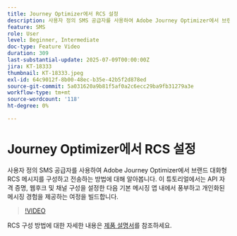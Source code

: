 ```yaml
---
title: Journey Optimizer에서 RCS 설정
description: 사용자 정의 SMS 공급자를 사용하여 Adobe Journey Optimizer에서 브랜드 대화형 RCS 메시지를 구성하고 전송하는 방법에 대해 알아봅니다. 이 튜토리얼에서는 API 자격 증명, 웹후크 및 채널 구성을 설정한 다음 기본 메시징 앱 내에서 풍부하고 개인화된 메시징 경험을 제공하는 여정을 빌드합니다.
feature: SMS
role: User
level: Beginner, Intermediate
doc-type: Feature Video
duration: 309
last-substantial-update: 2025-07-09T00:00:00Z
jira: KT-18333
thumbnail: KT-18333.jpeg
exl-id: 64c9012f-8b00-48ec-b35e-42b5f2d878ed
source-git-commit: 5a031620a9b81f5af0a2c6ecc29ba9fb31279a3e
workflow-type: tm+mt
source-wordcount: '118'
ht-degree: 0%

---
```


# Journey Optimizer에서 RCS 설정

사용자 정의 SMS 공급자를 사용하여 Adobe Journey Optimizer에서 브랜드 대화형 RCS 메시지를 구성하고 전송하는 방법에 대해 알아봅니다. 이 튜토리얼에서는 API 자격 증명, 웹후크 및 채널 구성을 설정한 다음 기본 메시징 앱 내에서 풍부하고 개인화된 메시징 경험을 제공하는 여정을 빌드합니다.

>[!VIDEO](https://video.tv.adobe.com/v/3464755/?learn=on&enablevpops)

RCS 구성 방법에 대한 자세한 내용은 [제품 설명서](https://experienceleague.adobe.com/ko/docs/journey-optimizer/using/channels/sms/configure-sms/sms-configuration)를 참조하세요.
